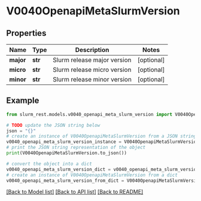# V0040OpenapiMetaSlurmVersion


## Properties

Name | Type | Description | Notes
------------ | ------------- | ------------- | -------------
**major** | **str** | Slurm release major version | [optional] 
**micro** | **str** | Slurm release micro version | [optional] 
**minor** | **str** | Slurm release minor version | [optional] 

## Example

```python
from slurm_rest.models.v0040_openapi_meta_slurm_version import V0040OpenapiMetaSlurmVersion

# TODO update the JSON string below
json = "{}"
# create an instance of V0040OpenapiMetaSlurmVersion from a JSON string
v0040_openapi_meta_slurm_version_instance = V0040OpenapiMetaSlurmVersion.from_json(json)
# print the JSON string representation of the object
print(V0040OpenapiMetaSlurmVersion.to_json())

# convert the object into a dict
v0040_openapi_meta_slurm_version_dict = v0040_openapi_meta_slurm_version_instance.to_dict()
# create an instance of V0040OpenapiMetaSlurmVersion from a dict
v0040_openapi_meta_slurm_version_from_dict = V0040OpenapiMetaSlurmVersion.from_dict(v0040_openapi_meta_slurm_version_dict)
```
[[Back to Model list]](../README.md#documentation-for-models) [[Back to API list]](../README.md#documentation-for-api-endpoints) [[Back to README]](../README.md)


